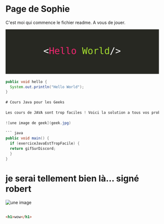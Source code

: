 # Page de Sophie

C'est moi qui commence le fichier readme. A vous de jouer.

![](hello-world.jpeg)

```java
public void hello {
  System.out.println("Hello World");
}

# Cours Java pour les Geeks

Les cours de JAVA sont trop faciles ! Voici la solution a tous vos problèmes !

![une image de geek](geek.jpg)

``` java
public void main() {
  if (exerciceJavaEstTropFacile) {
  return gifSurDiscord;
  }
}
```

# je serai tellement bien là… signé robert

![une image](IMG_7951.jpg)

```html

<h1>wow</h1>
```
